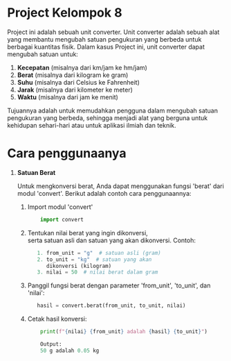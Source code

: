 # Project Kelompok 8

   Project ini adalah sebuah unit converter.
   Unit converter adalah sebuah alat yang membantu mengubah satuan pengukuran yang berbeda untuk berbagai kuantitas fisik. Dalam kasus Project ini, unit converter dapat mengubah satuan untuk:

   1. **Kecepatan** (misalnya dari km/jam ke hm/jam)
   2. **Berat** (misalnya dari kilogram ke gram)
   3. **Suhu** (misalnya dari Celsius ke Fahrenheit)
   4. **Jarak** (misalnya dari kilometer ke meter)
   5. **Waktu** (misalnya dari jam ke menit)

   Tujuannya adalah untuk memudahkan pengguna dalam mengubah satuan pengukuran yang berbeda, sehingga menjadi alat yang berguna untuk kehidupan sehari-hari atau untuk aplikasi ilmiah dan teknik.

# Cara penggunaanya

   1. **Satuan Berat**
   
       Untuk mengkonversi berat, Anda dapat menggunakan fungsi 'berat' dari modul 'convert'. Berikut adalah contoh cara penggunaannya:
       1. Import modul 'convert'

          ```python
              import convert
           ```
          
       2. Tentukan nilai berat yang ingin dikonversi,    
          serta satuan asli dan satuan yang akan dikonversi.
          Contoh:

          ```python
             1. from_unit = "g"  # satuan asli (gram)
             2. to_unit = "kg"  # satuan yang akan
                dikonversi (kilogram)
             3. nilai = 50  # nilai berat dalam gram
           ```
          
       3. Panggil fungsi berat dengan parameter 'from_unit', 'to_unit', dan 'nilai':

          ```python
             hasil = convert.berat(from_unit, to_unit, nilai)
           ```
          
       4. Cetak hasil konversi:

          ```python
              print(f"{nilai} {from_unit} adalah {hasil} {to_unit}")

              Output:
              50 g adalah 0.05 kg
           ```

